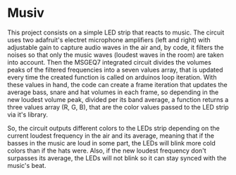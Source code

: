 # Musiv

This project consists on a simple LED strip that reacts to music. The circuit uses two adafruit's electret microphone amplifiers (left and right) with adjustable gain to capture audio waves in the air and, by code, it filters the noises so that only the music waves (loudest waves in the room) are taken into account. Then the MSGEQ7 integrated circuit divides the volumes peaks of the filtered frequencies into a seven values array, that is updated every time the created function is called on arduinos loop iteration. With these values in hand, the code can create a frame iteration that updates the average bass, snare and hat volumes in each frame, so depending in the new loudest volume peak, divided per its band average, a function returns a three values array (R, G, B), that are the color values passed to the LED strip via it's library. 

So, the circuit outputs different colors to the LEDs strip depending on the current loudest frequency in the air and its average, meaning that if the basses in the music are loud in some part, the LEDs will blink more cold colors than if the hats were. Also, if the new loudest frequency don't surpasses its average, the LEDs will not blink so it can stay synced with the music's beat.    
